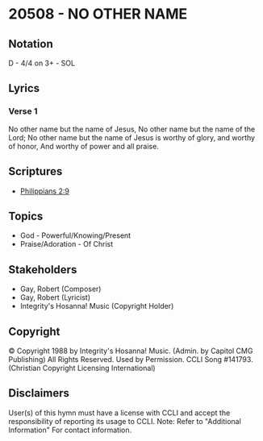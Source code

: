 # 20508 - NO OTHER NAME

## Notation

D - 4/4 on 3+ - SOL

## Lyrics

### Verse 1

No other name but the name of Jesus, No other name but the name of the Lord; No other name but the name of Jesus is worthy of glory, and worthy of honor, And worthy of power and all praise.


## Scriptures

- [Philippians 2:9](https://www.biblegateway.com/passage/?search=Philippians%202%3A9)

## Topics

- God - Powerful/Knowing/Present
- Praise/Adoration - Of Christ

## Stakeholders

- Gay, Robert (Composer)
- Gay, Robert (Lyricist)
- Integrity's Hosanna! Music (Copyright Holder)

## Copyright

© Copyright 1988 by Integrity's Hosanna! Music. (Admin. by Capitol CMG Publishing) All Rights Reserved. Used by Permission. CCLI Song #141793.
(Christian Copyright Licensing International)

## Disclaimers

User(s) of this hymn must have a license with CCLI and accept the responsibility of reporting its usage to CCLI.
Note: Refer to "Additional Information" For contact information.

